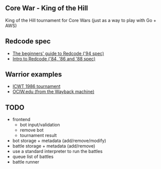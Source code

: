 ## Core War - King of the Hill

King of the Hill tournament for Core Wars (just as a way to play with Go + AWS)

## Redcode spec

- [The beginners' guide to Redcode ('94 spec)](http://www.koth.org/info/guide.html)
- [Intro to Redcode ('84, '86 and '88 spec)](http://corewar.co.uk/madtutor.txt)

## Warrior examples

- [ICWT 1986 tournament](http://corewar.co.uk/icwt1986/index.htm)
- [OCIW.edu (from the Wayback machine)](https://web.archive.org/web/20061202192124/http://www.ociw.edu:80/~birk/COREWAR/)

## TODO

- frontend
  - bot input/validation
  - remove bot
  - tournament result
- bot storage + metadata (add/remove/modify)
- battle storage + metadata (add/remove)
- use a standard interpreter to run the battles
- queue list of battles
- battle runner
